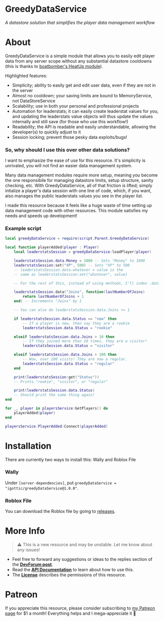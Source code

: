 # GreedyDataService
*A datastore solution that simplifies the player data management workflow*

# About
GreedyDataService is a simple module that allows you to easily edit player data from any server scope without any substantial datastore cooldowns (this is thanks to [boatbomber's HeatUp module](https://github.com/boatbomber/HeatUp)).

Highlighted features:
* Simplicity; ability to easily get and edit user data, even if they are not in the server
* Almost no cooldown; your saving limits are bound to MemoryService, not DataStoreService
* Scalability; use in both your personal and professional projects
* Automation for leaderstats; it can easily create leaderstat values for you, and updating the leaderstats value objects will thus update the values internally and still save (for those who use this workflow!)
* Readability; the API is readable and easily understandable, allowing the developer(s) to quickly adjust to it
* Session locking; prevent those pesky data exploits/bugs!

### So, why should I use this over other data solutions?
I want to emphasize the ease of use for this resource. It's simplicity is unrivaled, you will not find an easier data management system.

Many data management modules require more setup, meaning *you* become the one responsibile for managing datastore limits, setup structure, sanity checking, etc. With GreedyDataService, all of that friction is lifted; simply intialize a player's data session with one line of code, which, if you want, also manages the public leaderstats values you see in the player list.

I made this resource because it feels like a huge waste of time setting up data management code with other resources. This module satisfies my needs and speeds up development!

### Example script
```lua
local greedyDataService = require(script.Parent.GreedyDataService)

local function playerAdded(player : Player)
    local leaderstatsSession = greedyDataService:loadPlayer(player)

    leaderstatsSession.data.Money = 1000 -- Sets "Money" to 1000
    leaderstatsSession:set("XP", 500) -- Sets "XP" to 500
    -- leaderstatsSession.data.whatever = value is the
    -- same as leaderstatsSession:set("whatever", value)

    -- For the rest of this, instead of using methods, I'll index .data

    leaderstatsSession.data("Joins", function(lastNumberOfJoins)
		return lastNumberOfJoins + 1
	end) -- Increments "Joins" by 1

    -- You can also do leaderstatsSession.data.Joins += 1

    if leaderstatsSession.data.Status == "new" then
        -- If a player is new, then say they are a rookie
        leaderstatsSession.data.Status = "rookie"

    elseif leaderstatsSession.data.Joins > 10 then
        -- If they joined more than 10 times, they are a visitor!
        leaderstatsSession.data.Status = "visitor"

    elseif leaderstatsSession.data.Joins > 100 then
        -- Wow, over 100 visits! They are now a regular.
        leaderstatsSession.data.Status = "regular"
    end

    print(leaderstatsSession:get("Status"))
    -- Prints "rookie", "visitor", or "regular"

    print(leaderstatsSession.data.Status)
    -- Should print the same thing again!
end

for _, player in playersService:GetPlayers() do
    playerAdded(player)
end

playersService.PlayerAdded:Connect(playerAdded)
```

# Installation
There are currently two ways to install this: Wally and Roblox File

### Wally
Under `[server-dependencies]`, put `greedyDataService = "igottic/greedyDataService@1.0.0"`.

### Roblox File
You can download the Roblox file by going to [releases](https://github.com/MiaGobble/GreedyDataService/releases).

# More Info
> ⚠️ This is a new resource and may be unstable. Let me know about any issues!

* Feel free to forward any suggestions or ideas to the replies section of the **[DevForum post]()**.
* Read the **[API Documentation](API.md)** to learn about how to use this.
* The **[License](LICENSE)** describes the permissions of this resource.

# Patreon
If you appreciate this resource, please consider subscribing to [my Patreon page](patreon.com/igottic) for $1 a month! Everything helps and I mega-appreciate it 💖